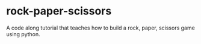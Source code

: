 # rock-paper-scissors
A code along tutorial that teaches how to build a rock, paper, scissors game using python.
